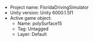 <!-- UNITY CODE ASSIST INSTRUCTIONS START -->
- Project name: FloridaDrivingSimulator
- Unity version: Unity 6000.1.5f1
- Active game object:
  - Name: polySurface15
  - Tag: Untagged
  - Layer: Default
<!-- UNITY CODE ASSIST INSTRUCTIONS END -->
